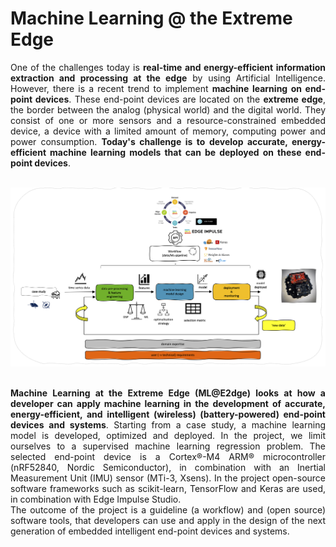 # Machine Learning @ the Extreme Edge

<div style="text-align: justify">One of the challenges today is <b>real-time and energy-efficient information extraction and processing at the edge</b> by using Artificial Intelligence. However, there is a recent trend to implement <b>machine learning on end-point devices</b>. These end-point devices are located on the <b>extreme edge</b>, the border between the analog (physical world) and the digital world. They consist of one or more sensors and a resource-constrained embedded device, a device with a limited amount of memory, computing power and power consumption. <b>Today's challenge is to develop accurate, energy-efficient machine learning models that can be deployed on these end-point devices</b>.</div>

<br>

![workflow](./img/workflow.png)

<br>

<div style="text-align: justify"> <b>Machine Learning at the Extreme Edge (ML@E2dge) looks at how a developer can apply machine learning in the development of accurate, energy-efficient, and intelligent (wireless) (battery-powered) end-point devices and systems</b>. Starting from a case study, a machine learning model is developed, optimized and deployed. In the project, we limit ourselves to a supervised machine learning regression problem. The selected end-point device is a Cortex®-M4 ARM® microcontroller (nRF52840, Nordic Semiconductor), in combination with an Inertial Measurement Unit (IMU) sensor (MTi-3, Xsens). In the project open-source software frameworks such as scikit-learn, TensorFlow and Keras are used, in combination with Edge Impulse Studio.</div>

<div style="text-align: justify"> The outcome of the project is a guideline (a workflow) and (open source) software tools, that developers can use and apply in the design of the next generation of embedded intelligent end-point devices and systems.</div><br>

<br>
